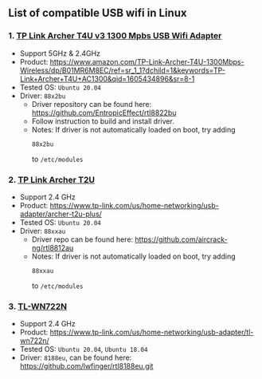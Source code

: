 List of compatible USB wifi in Linux
------

### 1. [TP Link Archer T4U v3 1300 Mpbs USB Wifi Adapter](https://www.amazon.com/TP-Link-Archer-T4U-1300Mbps-Wireless/dp/B01MR6M8EC/ref=sr_1_1?dchild=1&keywords=TP-Link+Archer+T4U+AC1300&qid=1605434896&sr=8-1)
- Support 5GHz & 2.4GHz
- Product: https://www.amazon.com/TP-Link-Archer-T4U-1300Mbps-Wireless/dp/B01MR6M8EC/ref=sr_1_1?dchild=1&keywords=TP-Link+Archer+T4U+AC1300&qid=1605434896&sr=8-1
- Tested OS: `Ubuntu 20.04`
- Driver: `88x2bu`
    - Driver repository can be found here: https://github.com/EntropicEffect/rtl8822bu
    - Follow instruction to build and install driver.
    - Notes: If driver is not automatically loaded on boot, try adding 
        ```
        88x2bu
        ```
        to `/etc/modules`

### 2. [TP Link Archer T2U](https://www.tp-link.com/us/home-networking/usb-adapter/archer-t2u-plus/)
- Support 2.4 GHz
- Product: https://www.tp-link.com/us/home-networking/usb-adapter/archer-t2u-plus/
- Tested OS: `Ubuntu 20.04`
- Driver: `88xxau`
    - Driver repo can be found here: https://github.com/aircrack-ng/rtl8812au
    - Notes: If driver is not automatically loaded on boot, try adding
        ```
        88xxau
        ```
        to `/etc/modules`

### 3. [TL-WN722N](https://www.tp-link.com/us/home-networking/usb-adapter/tl-wn722n/)
- Support 2.4 GHz
- Product: https://www.tp-link.com/us/home-networking/usb-adapter/tl-wn722n/
- Tested OS: `Ubuntu 20.04`, `Ubuntu 18.04`
- Driver: `8188eu`, can be found here: https://github.com/lwfinger/rtl8188eu.git




